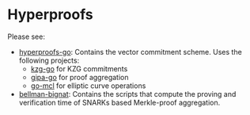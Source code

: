 # Hyperproofs

Please see:
- [hyperproofs-go](https://github.com/hyperproofs/hyperproofs-go): Contains the vector commitment scheme. Uses the following projects:
    - [kzg-go](https://github.com/hyperproofs/kzg-go) for KZG commitments
    - [gipa-go](https://github.com/hyperproofs/gipa-go) for proof aggregation
    - [go-mcl](https://github.com/alinush/go-mcl/) for elliptic curve operations
- [bellman-bignat](https://github.com/hyperproofs/bellman-bignat): Contains the scripts that compute the proving and verification time of SNARKs based Merkle-proof aggregation.
